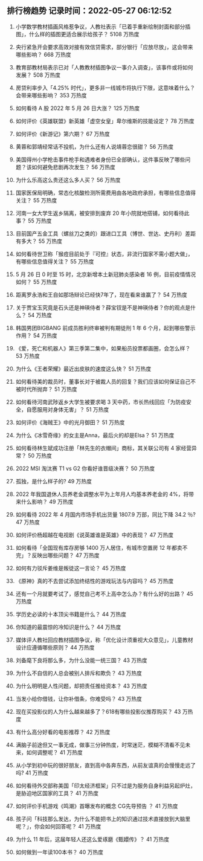 
## 排行榜趋势 记录时间：2022-05-27 06:12:52
  
  1. 小学数学教材插画风格惹争议，人教社表示「已着手重新绘制封面和部分插图」，什么样的插图更适合展示给孩子？ 5108 万热度
    
  2. 央行紧急开会要求高效对接有效信贷需求，部分银行「应放尽放」，这会带来哪些影响？ 668 万热度
    
  3. 教育部教材局表示已对「人教教材插图争议一事介入调查」，该事件或将如何发展？ 508 万热度
    
  4. 房贷利率步入「4.25% 时代」，更多非一线城市将执行下限，这意味着什么？会带来哪些影响？ 353 万热度
    
  5. 如何看待 A 股 2022 年 5 月 26 日大涨？ 125 万热度
    
  6. 如何评价《英雄联盟》新英雄「虚空女皇」卑尔维斯的技能设定？ 78 万热度
    
  7. 如何评价《新游记》第六期？ 67 万热度
    
  8. 黄蓉和郭靖经常话不投机，为什么还有人说靖蓉恋很甜？ 56 万热度
    
  9. 美国得州小学枪击事件枪手和遇难者身份已全部确认，这件事反映了哪些问题？该如何避免悲剧再次发生？ 56 万热度
    
  10. 为什么乐高这么贵还这么多人买？ 56 万热度
    
  11. 国家医保局明确，常态化核酸检测所需费用由各地政府承担，有哪些信息值得关注？ 55 万热度
    
  12. 河南一女大学生返乡隔离，被安排到废弃 20 年小院就地搭铺，如何看待此事？ 55 万热度
    
  13. 目前国产五金工具（螺丝刀之类的）跟进口工具（博世、世达、史丹利）差距有多大？ 55 万热度
    
  14. 如何看待世卫称「猴痘目前处于『可控』状态，非流行国家不需小题大做」，有哪些信息值得关注？ 55 万热度
    
  15. 5 月 26 日 0 时至 15 时，北京新增本土新冠肺炎感染者 16 例，目前疫情情况如何？ 55 万热度
    
  16. 距离罗永浩和王自如那场辩论已经快7年了，现在看来谁赢了？ 54 万热度
    
  17. 关于贾宝玉究竟是石头还是神瑛侍者？薛宝钗是不是神瑛侍者？你的观点是什么？ 54 万热度
    
  18. 韩国男团BIGBANG 前成员胜利终审被判有期徒刑 1 年 6 个月，起到哪些警示作用？ 54 万热度
    
  19. 《爱，死亡和机器人》第三季第二集中，如果船员投票都画圈，会怎么样？ 53 万热度
    
  20. 为什么《王者荣耀》最近出皮肤的速度这么快？ 51 万热度
    
  21. 如何看待美的裁员时，董事长对于被裁人员的回复？我们应该如何保证自己不被时代所抛弃？ 51 万热度
    
  22. 如何看待河南武陟返乡大学生被要求喝 3 天中药，市长热线回应「为防疫安全，自愿服用对身体无害」？ 51 万热度
    
  23. 如何评价《海贼王》中的光月御田？ 51 万热度
    
  24. 为什么《冰雪奇缘》的女主是Anna，最后火的却是Elsa？ 51 万热度
    
  25. 如何看待林生斌成功注册「林先生的衣帽间」商标，其关联公司有 4 家经营异常？ 50 万热度
    
  26. 2022 MSI 淘汰赛 T1 vs G2 你看好谁晋级决赛？ 50 万热度
    
  27. 孤独，是什么样子的? 49 万热度
    
  28. 2022 年我国退休人员养老金调整水平为上年月人均基本养老金的 4%，将带来什么影响？ 49 万热度
    
  29. 如何看待 2022 年 4 月国内市场手机出货量 1807.9 万部，同比下降 34.2 ％? 47 万热度
    
  30. 如何评价杨超越在电视剧《说英雄谁是英雄》中的表现？ 47 万热度
    
  31. 如何看待「全国现有库存房够 1400 万人居住，有城市空置房 12 年都卖不完」？反映出哪些问题？ 47 万热度
    
  32. 如何有力驳斥姜维是叛徒这一言论？ 45 万热度
    
  33. 《原神》真的不去尝试添加终结性的游戏玩法与内容吗？ 45 万热度
    
  34. 还有一个月就要考试了，感觉自己考不上高中怎么办？有什么好的出路？ 45 万热度
    
  35. 学历史必读的十本顶尖书籍是什么？ 44 万热度
    
  36. 你知道的最震惊的冷知识是什么？ 44 万热度
    
  37. 媒体评人教社回应教材插图争议，称「优化设计须重视大众意见」，儿童教材设计应遵循哪些原则？ 44 万热度
    
  38. 刘备麾下良将那么多，为什么没能一统三国？ 43 万热度
    
  39. 为什么不自信的人总会被别人排斥和欺负？ 43 万热度
    
  40. 为什么明明是人性问题，却把责任推给资本？ 43 万热度
    
  41. 当发小给你借钱，让你补借条，你难受吗？ 43 万热度
    
  42. 现在买投影仪的人为什么越来越多了？618有哪些投影仪推荐购买？ 43 万热度
    
  43. 有什么高分好看的电影推荐？ 42 万热度
    
  44. 满脑子前途但又一事无成，做事三分钟热度，时常迷茫，模糊不清看不见未来，如何调整呢？ 41 万热度
    
  45. 从小学到初中玩的很好朋友，直到高中各奔东西，从前友谊真的会慢慢走远了吗? 41 万热度
    
  46. 如何看待外交部称美国「印太经济框架」只不过是为服务自身利益另起炉灶，是胁迫地区国家的工具？ 41 万热度
    
  47. 如何评价手机游戏《鸣潮》首曝发布的概念 CG先导预告 ？ 41 万热度
    
  48. 孩子问「科技那么发达，为什么不能把书上的知识通过技术直接放到大脑里呢？」，你会如何回答呢？ 41 万热度
    
  49. 为什么 11 年后，这届年轻人还这么爱琢磨《甄嬛传》？ 41 万热度
    
  50. 如何做到一年读100本书？ 40 万热度
    